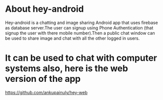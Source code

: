 # About hey-android
Hey-android is a chatting and image sharing Android app that uses firebase as database server.The user can signup using Phone Authentication (that signup the user with there mobile number).Then a public chat window can be used to share image and chat with all the other logged in users.
# It can be used to chat with computer systems also, here is the web version of the app
https://github.com/ankupainuly/hey-web
